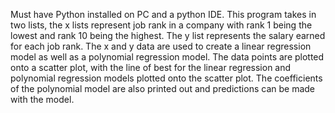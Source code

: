 Must have Python installed on PC and a python IDE. This program takes in two lists, the x lists represent job rank in a company with rank 1 being the lowest and rank 10 being the highest. The y list represents the salary earned for each job rank. The x and y data are used to create a linear regression model as well as a polynomial regression model. The data points are plotted onto a scatter plot, with the line of best for the linear regression and polynomial regression models plotted onto the scatter plot. The coefficients of the polynomial model are also printed out and predictions can be made with the model.
